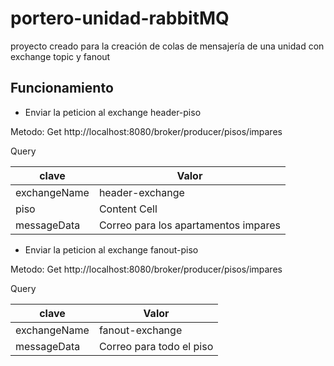 # portero-unidad-rabbitMQ
proyecto creado para la creación de colas de mensajería de una unidad con exchange topic y fanout 

## Funcionamiento

* Enviar la peticion al exchange header-piso

Metodo: Get http://localhost:8080/broker/producer/pisos/impares

Query

| clave         | Valor                                |
| ------------- | ------------------------------------ |
| exchangeName  | header-exchange                      |
| piso          | Content Cell                         |
| messageData   | Correo para los apartamentos impares |  


* Enviar la peticion al exchange fanout-piso

Metodo: Get http://localhost:8080/broker/producer/pisos/impares

Query

| clave         | Valor                                |
| ------------- | ------------------------------------ |
| exchangeName  | fanout-exchange                      |
| messageData   | Correo para todo el piso             |
